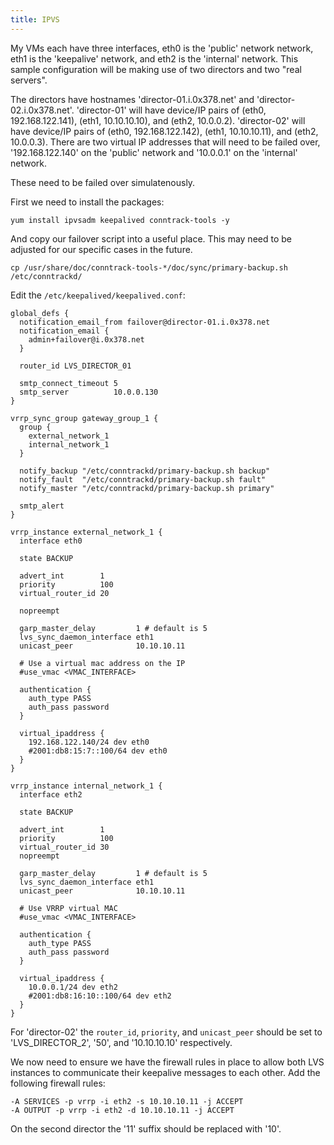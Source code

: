 ```yaml
---
title: IPVS
---
```


My VMs each have three interfaces, eth0 is the 'public' network network, eth1
is the 'keepalive' network, and eth2 is the 'internal' network. This sample
configuration will be making use of two directors and two "real servers".

The directors have hostnames 'director-01.i.0x378.net' and
'director-02.i.0x378.net'. 'director-01' will have device/IP pairs of (eth0,
192.168.122.141), (eth1, 10.10.10.10), and (eth2, 10.0.0.2). 'director-02' will
have device/IP pairs of (eth0, 192.168.122.142), (eth1, 10.10.10.11), and
(eth2, 10.0.0.3). There are two virtual IP addresses that will need to be
failed over, '192.168.122.140' on the 'public' network and '10.0.0.1'  on the
'internal' network.

These need to be failed over simulatenously.

First we need to install the packages:

```
yum install ipvsadm keepalived conntrack-tools -y
```

And copy our failover script into a useful place. This may need to be adjusted
for our specific cases in the future.

```
cp /usr/share/doc/conntrack-tools-*/doc/sync/primary-backup.sh /etc/conntrackd/
```

Edit the `/etc/keepalived/keepalived.conf`:

```
global_defs {
  notification_email_from failover@director-01.i.0x378.net
  notification_email {
    admin+failover@i.0x378.net
  }

  router_id LVS_DIRECTOR_01

  smtp_connect_timeout 5
  smtp_server          10.0.0.130
}

vrrp_sync_group gateway_group_1 {
  group {
    external_network_1
    internal_network_1
  }

  notify_backup "/etc/conntrackd/primary-backup.sh backup"
  notify_fault  "/etc/conntrackd/primary-backup.sh fault"
  notify_master "/etc/conntrackd/primary-backup.sh primary"

  smtp_alert
}

vrrp_instance external_network_1 {
  interface eth0

  state BACKUP

  advert_int        1
  priority          100
  virtual_router_id 20

  nopreempt

  garp_master_delay         1 # default is 5
  lvs_sync_daemon_interface eth1
  unicast_peer              10.10.10.11

  # Use a virtual mac address on the IP
  #use_vmac <VMAC_INTERFACE>

  authentication {
    auth_type PASS
    auth_pass password
  }

  virtual_ipaddress {
    192.168.122.140/24 dev eth0
    #2001:db8:15:7::100/64 dev eth0
  }
}

vrrp_instance internal_network_1 {
  interface eth2

  state BACKUP

  advert_int        1
  priority          100
  virtual_router_id 30
  nopreempt

  garp_master_delay         1 # default is 5
  lvs_sync_daemon_interface eth1
  unicast_peer              10.10.10.11

  # Use VRRP virtual MAC
  #use_vmac <VMAC_INTERFACE>

  authentication {
    auth_type PASS
    auth_pass password
  }

  virtual_ipaddress {
    10.0.0.1/24 dev eth2
    #2001:db8:16:10::100/64 dev eth2
  }
}
```

For 'director-02' the `router_id`, `priority`, and `unicast_peer` should be set
to 'LVS_DIRECTOR_2', '50', and '10.10.10.10' respectively.

We now need to ensure we have the firewall rules in place to allow both LVS
instances to communicate their keepalive messages to each other. Add the
following firewall rules:

```
-A SERVICES -p vrrp -i eth2 -s 10.10.10.11 -j ACCEPT
-A OUTPUT -p vrrp -i eth2 -d 10.10.10.11 -j ACCEPT
```

On the second director the '11' suffix should be replaced with '10'.


